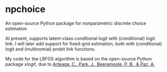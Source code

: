 # npchoice
An open-source Python package for nonparametric discrete choice estimation

At present, supports latent-class conditional logit with (conditional) logit link. I will later add support for fixed-grid estimation, both with (conditional) logit and (multinomial) probit link functions.

My code for the LBFGS algorithm is based on the open-source Python package <i>xlogit</i>, due to [Arteaga, C., Park, J., Beeramoole, P. B., & Paz, A.](https://doi.org/10.1016/j.jocm.2021.100339)
